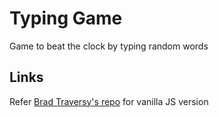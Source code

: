 # Typing Game

Game to beat the clock by typing random words

## Links

Refer [Brad Traversy's repo](https://github.com/bradtraversy/vanillawebprojects/tree/master/typing-game) for vanilla JS version